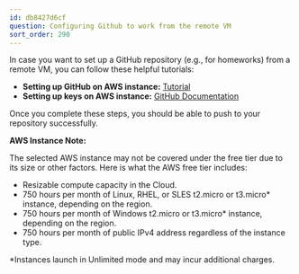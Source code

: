 ```yaml
---
id: db8427d6cf
question: Configuring Github to work from the remote VM
sort_order: 290
---
```


In case you want to set up a GitHub repository (e.g., for homeworks) from a remote VM, you can follow these helpful tutorials:

- **Setting up GitHub on AWS instance:** [Tutorial](https://gist.github.com/matthewoden/b29353e266c554e04be8ea2058bcc2a0)
- **Setting up keys on AWS instance:** [GitHub Documentation](https://docs.github.com/en/authentication/connecting-to-github-with-ssh/generating-a-new-ssh-key-and-adding-it-to-the-ssh-agent)

Once you complete these steps, you should be able to push to your repository successfully.

**AWS Instance Note:**

The selected AWS instance may not be covered under the free tier due to its size or other factors. Here is what the AWS free tier includes:

- Resizable compute capacity in the Cloud.
- 750 hours per month of Linux, RHEL, or SLES t2.micro or t3.micro* instance, depending on the region.
- 750 hours per month of Windows t2.micro or t3.micro* instance, depending on the region.
- 750 hours per month of public IPv4 address regardless of the instance type.

*Instances launch in Unlimited mode and may incur additional charges.